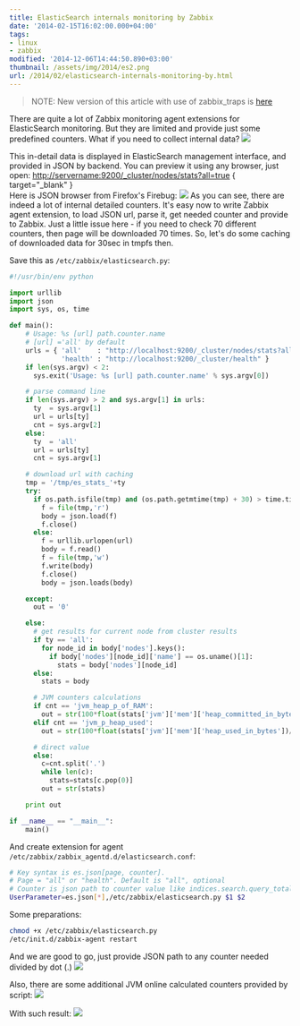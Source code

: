 ```yaml
---
title: ElasticSearch internals monitoring by Zabbix
date: '2014-02-15T16:02:00.000+04:00'
tags:
- linux
- zabbix
modified: '2014-12-06T14:44:50.890+03:00'
thumbnail: /assets/img/2014/es2.png
url: /2014/02/elasticsearch-internals-monitoring-by.html
---
```

> NOTE: New version of this article with use of zabbix_traps is [here](/2014/12/elasticsearch-internals-monitoring-by.html)

There are quite a lot of Zabbix monitoring agent extensions for ElasticSearch monitoring. But they are limited and provide just some predefined counters. What if you need to collect internal data?
![](/assets/img/2014/es2.png)

This in-detail data is displayed in ElasticSearch management interface, and provided in JSON by backend. You can preview it using any browser, just open:
[http://servername:9200/_cluster/nodes/stats?all=true](http://servername:9200/_cluster/nodes/stats?all=true)
{ target="_blank" }  
Here is JSON browser from Firefox's Firebug:
![](/assets/img/2014/firebug.png)
As you can see, there are indeed a lot of internal detailed counters. It's easy now to write Zabbix agent extension, to load JSON url, parse it, get needed counter and provide to Zabbix. Just a little issue here - if you need to check 70 different counters, then page will be downloaded 70 times. So, let's do some caching of downloaded data for 30sec in tmpfs then.

Save this as `/etc/zabbix/elasticsearch.py`: 
```python
#!/usr/bin/env python

import urllib
import json
import sys, os, time

def main():
    # Usage: %s [url] path.counter.name
    # [url] ='all' by default
    urls = { 'all'    : "http://localhost:9200/_cluster/nodes/stats?all=true",
             'health' : "http://localhost:9200/_cluster/health" }
    if len(sys.argv) < 2:
      sys.exit('Usage: %s [url] path.counter.name' % sys.argv[0])

    # parse command line
    if len(sys.argv) > 2 and sys.argv[1] in urls:
      ty  = sys.argv[1]
      url = urls[ty]
      cnt = sys.argv[2]
    else:
      ty  = 'all'
      url = urls[ty]
      cnt = sys.argv[1]

    # download url with caching
    tmp = '/tmp/es_stats_'+ty
    try:
      if os.path.isfile(tmp) and (os.path.getmtime(tmp) + 30) > time.time():
        f = file(tmp,'r')
        body = json.load(f)
        f.close()
      else:
        f = urllib.urlopen(url)
        body = f.read()
        f = file(tmp,'w')
        f.write(body)
        f.close()
        body = json.loads(body)

    except:
      out = '0'

    else:
      # get results for current node from cluster results
      if ty == 'all':
        for node_id in body['nodes'].keys():
          if body['nodes'][node_id]['name'] == os.uname()[1]:
            stats = body['nodes'][node_id]
      else:
        stats = body

      # JVM counters calculations
      if cnt == 'jvm_heap_p_of_RAM':
        out = str(100*float(stats['jvm']['mem']['heap_committed_in_bytes'])/(stats['os']['mem']['actual_used_in_bytes'] + stats['os']['mem']['actual_free_in_bytes']))
      elif cnt == 'jvm_p_heap_used':
        out = str(100*float(stats['jvm']['mem']['heap_used_in_bytes'])/stats['jvm']['mem']['heap_committed_in_bytes'])

      # direct value
      else:
        c=cnt.split('.')
        while len(c):
          stats=stats[c.pop(0)]
        out = str(stats)

    print out

if __name__ == "__main__":
    main()
```

And create extension for agent `/etc/zabbix/zabbix_agentd.d/elasticsearch.conf`:
```bash
# Key syntax is es.json[page, counter].
# Page = "all" or "health". Default is "all", optional
# Counter is json path to counter value like indices.search.query_total and is mandatory
UserParameter=es.json[*],/etc/zabbix/elasticsearch.py $1 $2
```

Some preparations:
```bash
chmod +x /etc/zabbix/elasticsearch.py
/etc/init.d/zabbix-agent restart
```

And we are good to go, just provide JSON path to any counter needed divided by dot (.)
![](/assets/img/2014/zbcnt.png)

Also, there are some additional JVM online calculated counters provided by script:
![](/assets/img/2014/jvm.png)

With such result:
![](/assets/img/2014/es1.png)
